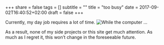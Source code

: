 +++
share = false
tags = []
subtitle = ""
title = "too busy"
date = 2017-09-02T16:40:52+02:00
draft = false
+++

Currently, my day job requires a lot of time. 
![While the computer ...](/images/while_the_computer.jpg)

<!--more--> 
As a result, none of my side projects or this site get much attention. As much as I regret it, this won’t change in the foreseeable future.

[image-1]:	/blog/images/while_the_computer.jpg "While the computer ..."